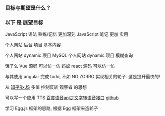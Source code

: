 ### 目标与期望是什么？




### 以下 是 展望目标


JavaScript 语法 熟练/记忆 <!-- 达到 --> 更加深刻
JavaScript 笔记 <!-- 达到 --> 更加 实用

个人网站 后台 项目 <!-- 完成 --> 基本内容

个人网站 dynamic 项目 <!-- 修改 --> MySQL
个人网站 dynamic 项目 <!-- 修改 --> 模糊查询

饿了么 Vue 源码 <!-- 是 --> 可以仿一仿
蚂蚁 react 源码 <!-- 是 --> 可以仿一仿

与其使用 angular 完成 todo, 不如 NG ZORRO 实现相关的轮子. 这是提升最快的!
 
从 [知乎RxJS](https://zhuanlan.zhihu.com/learing-rxjs) <!-- 领会 --> 多值 控制反转 观察者 的思想


可以写一个应用 TTS [百度语音api之文字转语音接口](http://www.diantuo.net/1035)
[github](https://github.com/unk1911/speech)


学习 Egg.js 框架的思路, 根据 Egg 框架来造轮子


